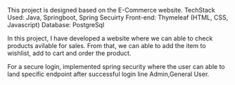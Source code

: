 This project is designed based on the E-Commerce website. 
TechStack Used: Java, Springboot, Spring Secuirty
Front-end: Thymeleaf (HTML, CSS, Javascript)
Database: PostgreSql

In this project, I have developed a website where we can able to check products avilable for sales. From that, we can able to add the item to wishlist, add to cart
and order the product.

For a secure login, implemented spring security where the user can able to land specific endpoint after successful login line Admin,General User.
